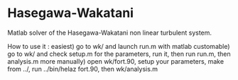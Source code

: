 # Hasegawa-Wakatani
Matlab solver of the Hasegawa-Wakatani non linear turbulent system.

How to use it : 
easiest) go to wk/ and launch run.m with matlab
customable) go to wk/ and check setup.m for the parameters, run it, then run run.m, then analysis.m
more manually) open wk/fort.90, setup your parameters, make from ../, run ../bin/helaz fort.90, then wk/analysis.m
